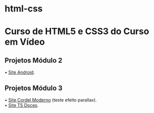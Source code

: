# html-css
 <h1>Curso de HTML5 e CSS3 do Curso em Vídeo</h1>

<h2>Projetos Módulo 2</h2>
<p>
• <a href="https://eduardocasati.github.io/projeto-android/" target="_blank">Site Android</a>.
</br>
<h2>Projetos Módulo 3</h2>
<p>
• <a href="https://eduardocasati.github.io/projeto-cordel/" target="_blank">Site Cordel Moderno</a> (teste efeito parallax).
</br>
• <a href="https://eduardocasati.github.io/site-tsdoces2/" target="_blank">Site TS Doces</a>.
</p>